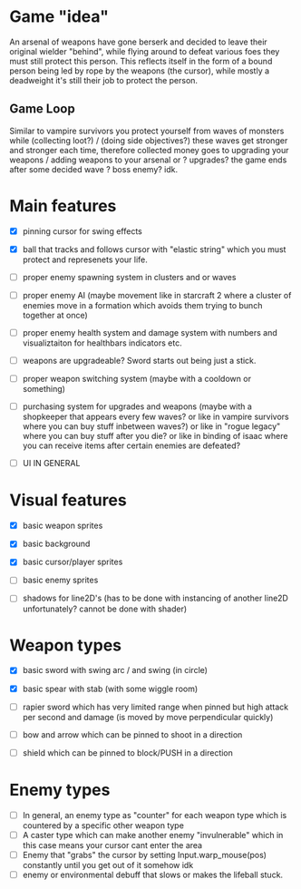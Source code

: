 # Game "idea"
An arsenal of weapons have gone berserk and decided to leave their original wielder "behind", while flying around to defeat various foes they must still protect this person.
This reflects itself in the form of a bound person being led by rope by the weapons (the cursor), while mostly a deadweight it's still their job to protect the person.
## Game Loop
Similar to vampire survivors you protect yourself from waves of monsters while (collecting loot?) / (doing side objectives?)
these waves get stronger and stronger each time, therefore collected money goes to upgrading your weapons / adding weapons to your arsenal or ? upgrades?
the game ends after some decided wave ? boss enemy? idk.


# Main features
- [x] pinning cursor for swing effects
- [x] ball that tracks and follows cursor with "elastic string" which you must protect and represenets your life.
- [ ] proper enemy spawning system in clusters and or waves
- [ ] proper enemy AI (maybe movement like in starcraft 2 where a cluster of enemies move in a formation which avoids them trying to bunch together at once)
- [ ] proper enemy health system and damage system with numbers and visualiztaiton for healthbars indicators etc.
- [ ] weapons are upgradeable? Sword starts out being just a stick.
- [ ] proper weapon switching system (maybe with a cooldown or something)
- [ ] purchasing system for upgrades and weapons (maybe with a shopkeeper that appears every few waves? or like in vampire survivors where you can buy stuff inbetween waves?) or like in "rogue legacy" where you can buy stuff after you die? or like in binding of isaac where you can receive items after certain enemies are defeated?
- [ ] UI IN GENERAL


# Visual features
- [x] basic weapon sprites
- [x] basic background
- [x] basic cursor/player sprites
- [ ] basic enemy sprites
- [ ] shadows for line2D's (has to be done with instancing of another line2D unfortunately? cannot be done with shader)


# Weapon types
- [x] basic sword with swing arc / and swing (in circle)
- [x] basic spear with stab (with some wiggle room)
- [ ] rapier sword which has very limited range when pinned but high attack per second and damage (is moved by move perpendicular quickly)
- [ ] bow and arrow which can be pinned to shoot in a direction
- [ ] shield which can be pinned to block/PUSH in a direction


# Enemy types
- [ ] In general, an enemy type as "counter" for each weapon type which is countered by a specific other weapon type
- [ ] A caster type which can make another enemy "invulnerable" which in this case means your cursor cant enter the area 
- [ ] Enemy that "grabs" the cursor by setting Input.warp_mouse(pos) constantly until you get out of it somehow idk
- [ ] enemy or environmental debuff that slows or makes the lifeball stuck.